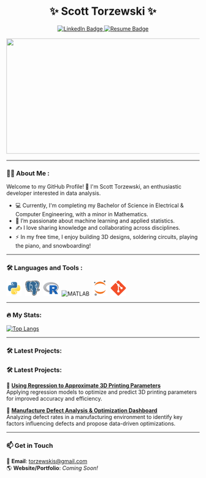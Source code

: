 <div align="center">
  <h1>✨ Scott Torzewski ✨</h1>
</div>

<div id="badges" align="center">
  <a href="https://linkedin.com/in/scott-torzewski-265599183/" target="_blank">
    <img src="https://img.shields.io/badge/LinkedIn-blue?style=for-the-badge&logo=linkedin&logoColor=white" alt="LinkedIn Badge"/>
  </a>
  <a href="https://github.com/ScottTorzewski/ScottTorzewski/raw/main/Scott_Torzewski_Resume.pdf" download>
    <img src="https://img.shields.io/badge/Resume-gold?style=for-the-badge&logo=adobeacrobatreader&logoColor=white" alt="Resume Badge"/>
  </a>
</div>

<br>

<div align="center">
  <img src="https://media.giphy.com/media/l378c04F2fjeZ7vH2/giphy.gif" width="600" height="300"/>
</div>

---

### :man_technologist: About Me :

Welcome to my GitHub Profile! 👋
I'm Scott Torzewski, an enthusiastic developer interested in data analysis.

- 💻 Currently, I'm completing my Bachelor of Science in Electrical & Computer Engineering, with a minor in Mathematics.
- 👀 I’m passionate about machine learning and applied statistics.
- ✍️ I love sharing knowledge and collaborating across disciplines.
- ⚡  In my free time, I enjoy building 3D designs, soldering circuits, playing the piano, and snowboarding!

<!---
ScottTorzewski/ScottTorzewski is a ✨ special ✨ repository because its `README.md` (this file) appears on your GitHub profile.
You can click the Preview link to take a look at your changes.
--->

---

### :hammer_and_wrench: Languages and Tools :

<div>
  <img src="https://github.com/devicons/devicon/blob/master/icons/python/python-original.svg" title="Python" alt="Python" width="40" height="40"/>&nbsp;
  <img src="https://github.com/devicons/devicon/blob/master/icons/postgresql/postgresql-original.svg" title="SQL" alt="SQL" width="40" height="40"/>&nbsp;
  <img src="https://github.com/devicons/devicon/blob/master/icons/r/r-original.svg" title="R" alt="R" width="40" height="40"/>&nbsp;
  <img src="https://upload.wikimedia.org/wikipedia/commons/2/21/Matlab_Logo.png" title="MATLAB" alt="MATLAB" width="40" height="40"/>&nbsp;
  <img src="https://github.com/devicons/devicon/blob/master/icons/jupyter/jupyter-original.svg" title="Jupyter Notebook" alt="Jupyter Notebook" width="40" height="40"/>&nbsp;
  <img src="https://github.com/devicons/devicon/blob/master/icons/git/git-original.svg" title="Git" alt="Git" width="40" height="40"/>&nbsp;
</div>

---

### 🔥 My Stats:

[![Top Langs](https://github-readme-stats-git-masterrstaa-rickstaa.vercel.app/api/top-langs/?username=ScottTorzewski&layout=compact&theme=vision-friendly-dark)](https://github.com/anuraghazra/github-readme-stats)

---

### 🛠️ Latest Projects:

### 🛠️ Latest Projects:

🔹 **[Using Regression to Approximate 3D Printing Parameters](https://github.com/ScottTorzewski/3D-Printing-ML-Project)**  
  Applying regression models to optimize and predict 3D printing parameters for improved accuracy and efficiency.

🔹 **[Manufacture Defect Analysis & Optimization Dashboard](https://github.com/ScottTorzewski/Manufacture-Defect-ML-Project)**  
  Analyzing defect rates in a manufacturing environment to identify key factors influencing defects and propose data-driven optimizations.

---

  ### 📫 Get in Touch  
📩 **Email**: torzewskis@gmail.com  
🌎 **Website/Portfolio**: *Coming Soon!*  

